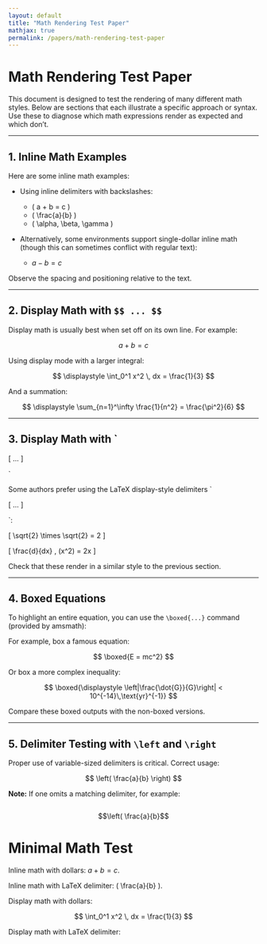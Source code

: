 ```yaml
---
layout: default
title: "Math Rendering Test Paper"
mathjax: true
permalink: /papers/math-rendering-test-paper
---
```



# Math Rendering Test Paper

This document is designed to test the rendering of many different math styles. Below are sections that each illustrate a specific approach or syntax. Use these to diagnose which math expressions render as expected and which don’t.

---

## 1. Inline Math Examples

Here are some inline math examples:

- Using inline delimiters with backslashes:
  - \( a + b = c \)
  - \( \frac{a}{b} \)
  - \( \alpha, \beta, \gamma \)

- Alternatively, some environments support single-dollar inline math (though this can sometimes conflict with regular text):
  - $a - b = c$

Observe the spacing and positioning relative to the text.

---

## 2. Display Math with `$$ ... $$`

Display math is usually best when set off on its own line. For example:

$$
a + b = c
$$

Using display mode with a larger integral:

$$
\displaystyle \int_0^1 x^2 \, dx = \frac{1}{3}
$$

And a summation:

$$
\displaystyle \sum_{n=1}^\infty \frac{1}{n^2} = \frac{\pi^2}{6}
$$

---

## 3. Display Math with `

\[ ... \]

`

Some authors prefer using the LaTeX display-style delimiters `

\[ ... \]

`:



\[
\sqrt{2} \times \sqrt{2} = 2
\]





\[
\frac{d}{dx} \, (x^2) = 2x
\]



Check that these render in a similar style to the previous section.

---

## 4. Boxed Equations

To highlight an entire equation, you can use the `\boxed{...}` command (provided by amsmath):

For example, box a famous equation:
  
$$
\boxed{E = mc^2}
$$

Or box a more complex inequality:

$$
\boxed{\displaystyle \left|\frac{\dot{G}}{G}\right| < 10^{-14}\,\text{yr}^{-1}}
$$

Compare these boxed outputs with the non-boxed versions.

---

## 5. Delimiter Testing with `\left` and `\right`

Proper use of variable-sized delimiters is critical. Correct usage:

$$
\left( \frac{a}{b} \right)
$$

**Note:** If one omits a matching delimiter, for example:

```latex
```

$$\left( \frac{a}{b}$$

# Minimal Math Test

Inline math with dollars: $a + b = c$.

Inline math with LaTeX delimiter: \( \frac{a}{b} \).

Display math with dollars:

$$
\int_0^1 x^2 \, dx = \frac{1}{3}
$$

Display math with LaTeX delimiter: